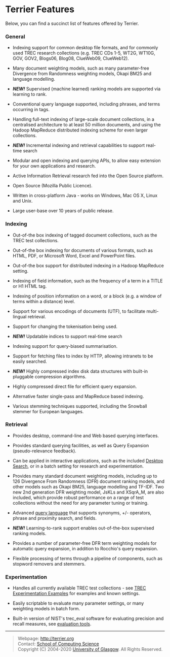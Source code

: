 

Terrier Features
================

Below, you can find a succinct list of features offered by Terrier.

### General

-   Indexing support for common desktop file formats, and for commonly used TREC research collections (e.g. TREC CDs 1-5, WT2G, WT10G, GOV, GOV2, Blogs06, Blog08, ClueWeb09, ClueWeb12).

-   Many document weighting models, such as many parameter-free Divergence from Randomness weighting models, Okapi BM25 and language modelling.

-   ***NEW!*** Supervised (machine learned) ranking models are supported via learning to rank.

-   Conventional query language supported, including phrases, and terms occurring in tags.

-   Handling full-text indexing of large-scale document collections, in a centralised architecture to at least 50 million documents, and using the Hadoop MapReduce distributed indexing scheme for even larger collections.

-   ***NEW!*** Incremental indexing and retrieval capabilities to support real-time search

-   Modular and open indexing and querying APIs, to allow easy extension for your own applications and research.

-   Active Information Retrieval research fed into the Open Source platform.

-   Open Source (Mozilla Public Licence).

-   Written in cross-platform Java - works on Windows, Mac OS X, Linux and Unix.

-   Large user-base over 10 years of public release.

### Indexing

-   Out-of-the box indexing of tagged document collections, such as the TREC test collections.

-   Out-of-the box indexing for documents of various formats, such as HTML, PDF, or Microsoft Word, Excel and PowerPoint files.

-   Out-of-the box support for distributed indexing in a Hadoop MapReduce setting.

-   Indexing of field information, such as the frequency of a term in a TITLE or H1 HTML tag.

-   Indexing of position information on a word, or a block (e.g. a window of terms within a distance) level.

-   Support for various encodings of documents (UTF), to facilitate multi-lingual retrieval.

-   Support for changing the tokenisation being used.

-   ***NEW!*** Updatable indices to support real-time search

-   Indexing support for query-biased summarisation.

-   Support for fetching files to index by HTTP, allowing intranets to be easily searched.

-   ***NEW!*** Highly compressed index disk data structures with built-in pluggable compression algorithms.

-   Highly compressed direct file for efficient query expansion.

-   Alternative faster single-pass and MapReduce based indexing.

-   Various stemming techniques supported, including the Snowball stemmer for European languages.

### Retrieval

-   Provides desktop, command-line and Web based querying interfaces.

-   Provides standard querying facilities, as well as Query Expansion (pseudo-relevance feedback).

-   Can be applied in interactive applications, such as the included [Desktop Search](terrier_desktop.md), or in a batch setting for research and experimentation.

-   Provides many standard document weighting models, including up to 126 Divergence From Randomness (DFR) document ranking models, and other models such as Okapi BM25, language modelling and TF-IDF. Two new 2nd generation DFR weighting model, JsKLs and XSqrA\_M, are also included, which provide robust performance on a range of test collections without the need for any parameter tuning or training.

-   Advanced [query language](querylanguage.md) that supports synonyms, +/- operators, phrase and proximity search, and fields.

-   ***NEW!*** Learning-to-rank support enables out-of-the-box supervised ranking models.

-   Provides a number of parameter-free DFR term weighting models for automatic query expansion, in addition to Rocchio's query expansion.

-   Flexible processing of terms through a pipeline of components, such as stopword removers and stemmers.

### Experimentation

-   Handles all currently available TREC test collections - see [TREC Experimentation Examples](trec_examples.md) for examples and known settings.

-   Easily scriptable to evaluate many parameter settings, or many weighting models in batch form.

-   Built-in version of NIST's trec_eval software for evaluating precision and recall measures, see [evaluation tools](evaluation.md).



------------------------------------------------------------------------

> Webpage: <http://terrier.org>  
> Contact: [School of Computing Science](http://www.dcs.gla.ac.uk/)  
> Copyright (C) 2004-2020 [University of Glasgow](http://www.gla.ac.uk/). All Rights Reserved.
